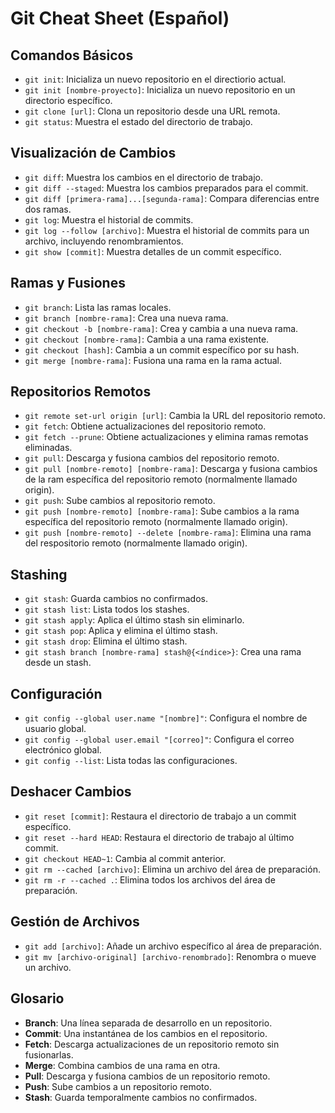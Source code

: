 # Git Cheat Sheet (Español)

## Comandos Básicos

- `git init`: Inicializa un nuevo repositorio en el directiorio actual.
- `git init [nombre-proyecto]`: Inicializa un nuevo repositorio en un directorio específico.
- `git clone [url]`: Clona un repositorio desde una URL remota.
- `git status`: Muestra el estado del directorio de trabajo.

## Visualización de Cambios

- `git diff`: Muestra los cambios en el directorio de trabajo.
- `git diff --staged`: Muestra los cambios preparados para el commit.
- `git diff [primera-rama]...[segunda-rama]`: Compara diferencias entre dos ramas.
- `git log`: Muestra el historial de commits.
- `git log --follow [archivo]`: Muestra el historial de commits para un archivo, incluyendo renombramientos.
- `git show [commit]`: Muestra detalles de un commit específico.

## Ramas y Fusiones

- `git branch`: Lista las ramas locales.
- `git branch [nombre-rama]`: Crea una nueva rama.
- `git checkout -b [nombre-rama]`: Crea y cambia a una nueva rama.
- `git checkout [nombre-rama]`: Cambia a una rama existente.
- `git checkout [hash]`: Cambia a un commit específico por su hash.
- `git merge [nombre-rama]`: Fusiona una rama en la rama actual.

## Repositorios Remotos

- `git remote set-url origin [url]`: Cambia la URL del repositorio remoto.
- `git fetch`: Obtiene actualizaciones del repositorio remoto.
- `git fetch --prune`: Obtiene actualizaciones y elimina ramas remotas eliminadas.
- `git pull`: Descarga y fusiona cambios del repositorio remoto.
- `git pull [nombre-remoto] [nombre-rama]`: Descarga y fusiona cambios de la ram específica del repositorio remoto (normalmente llamado origin).
- `git push`: Sube cambios al repositorio remoto.
- `git push [nombre-remoto] [nombre-rama]`: Sube cambios a la rama específica del repositorio remoto (normalmente llamado origin).
- `git push [nombre-remoto] --delete [nombre-rama]`: Elimina una rama del respositorio remoto (normalmente llamado origin).

## Stashing

- `git stash`: Guarda cambios no confirmados.
- `git stash list`: Lista todos los stashes.
- `git stash apply`: Aplica el último stash sin eliminarlo.
- `git stash pop`: Aplica y elimina el último stash.
- `git stash drop`: Elimina el último stash.
- `git stash branch [nombre-rama] stash@{<índice>}`: Crea una rama desde un stash.

## Configuración

- `git config --global user.name "[nombre]"`: Configura el nombre de usuario global.
- `git config --global user.email "[correo]"`: Configura el correo electrónico global.
- `git config --list`: Lista todas las configuraciones.

## Deshacer Cambios

- `git reset [commit]`: Restaura el directorio de trabajo a un commit específico.
- `git reset --hard HEAD`: Restaura el directorio de trabajo al último commit.
- `git checkout HEAD~1`: Cambia al commit anterior.
- `git rm --cached [archivo]`: Elimina un archivo del área de preparación.
- `git rm -r --cached .`: Elimina todos los archivos del área de preparación.

## Gestión de Archivos

- `git add [archivo]`: Añade un archivo específico al área de preparación.
- `git mv [archivo-original] [archivo-renombrado]`: Renombra o mueve un archivo.

## Glosario

- **Branch**: Una línea separada de desarrollo en un repositorio.
- **Commit**: Una instantánea de los cambios en el repositorio.
- **Fetch**: Descarga actualizaciones de un repositorio remoto sin fusionarlas.
- **Merge**: Combina cambios de una rama en otra.
- **Pull**: Descarga y fusiona cambios de un repositorio remoto.
- **Push**: Sube cambios a un repositorio remoto.
- **Stash**: Guarda temporalmente cambios no confirmados.
